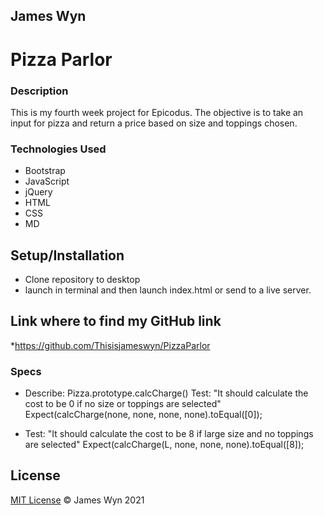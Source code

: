 ## James Wyn

# Pizza Parlor


### Description
This is my fourth week project for Epicodus.  The objective is to take an input for pizza and return a price based on size and toppings chosen.

### Technologies Used
* Bootstrap
* JavaScript
* jQuery
* HTML
* CSS
* MD

## Setup/Installation

* Clone repository to desktop
* launch in terminal and then launch index.html or send to a live server.

## Link where to find my GitHub link

*https://github.com/Thisisjameswyn/PizzaParlor


### Specs

* Describe: Pizza.prototype.calcCharge()
Test: "It should calculate the cost to be 0 if no size or toppings are selected"
Expect(calcCharge(none, none, none, none).toEqual([0]);

* Test: "It should calculate the cost to be 8 if large size and no toppings are selected"
Expect(calcCharge(L, none, none, none).toEqual([8]);



## License
[MIT License](https://opensource.org/licenses/MIT)
&copy; James Wyn 2021